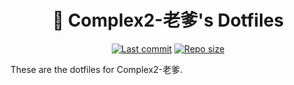 <h1 align="center">
💎 Complex2-老爹's Dotfiles
</h1>
<p align="center">
<a href="https://github.com/Complex2-Liu/dotfiles/pulse">
  <img alt="Last commit" src="https://img.shields.io/github/last-commit/Complex2-Liu/dotfiles/main?logo=starship"
/></a>
<a href="https://github.com/Complex2-Liu/dotfiles">
  <img alt="Repo size" src="https://img.shields.io/github/repo-size/Complex2-Liu/dotfiles?logo=github"
/></a>
</p>

These are the dotfiles for Complex2-老爹.
